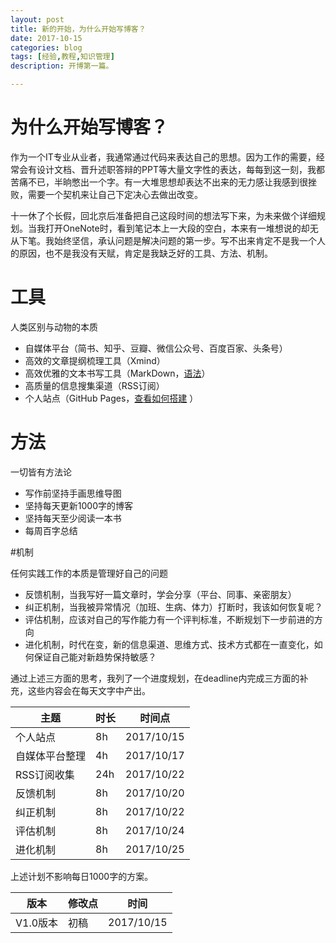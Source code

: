 ```yaml
---
layout: post
title: 新的开始，为什么开始写博客？
date: 2017-10-15
categories: blog
tags: [经验,教程,知识管理]
description: 开博第一篇。

---
```


# 为什么开始写博客？

作为一个IT专业从业者，我通常通过代码来表达自己的思想。因为工作的需要，经常会有设计文档、晋升述职答辩的PPT等大量文字性的表达，每每到这一刻，我都苦痛不已，半晌憋出一个字。有一大堆思想却表达不出来的无力感让我感到很挫败，需要一个契机来让自己下定决心去做出改变。

十一休了个长假，回北京后准备把自己这段时间的想法写下来，为未来做个详细规划。当我打开OneNote时，看到笔记本上一大段的空白，本来有一堆想说的却无从下笔。我始终坚信，承认问题是解决问题的第一步。写不出来肯定不是我一个人的原因，也不是我没有天赋，肯定是我缺乏好的工具、方法、机制。

# 工具

人类区别与动物的本质
- 自媒体平台（简书、知乎、豆瓣、微信公众号、百度百家、头条号）
- 高效的文章提纲梳理工具（Xmind）
- 高效优雅的文本书写工具（MarkDown，[语法](http://www.appinn.com/markdown/)）
- 高质量的信息搜集渠道（RSS订阅）
- 个人站点（GitHub Pages，[查看如何搭建](http://www.jianshu.com/u/b7302187dd47) ）

# 方法

一切皆有方法论
- 写作前坚持手画思维导图
- 坚持每天更新1000字的博客
- 坚持每天至少阅读一本书
- 每周百字总结

#机制

任何实践工作的本质是管理好自己的问题
- 反馈机制，当我写好一篇文章时，学会分享（平台、同事、亲密朋友）
- 纠正机制，当我被异常情况（加班、生病、体力）打断时，我该如何恢复呢？
- 评估机制，应该对自己的写作能力有一个评判标准，不断规划下一步前进的方向
- 进化机制，时代在变，新的信息渠道、思维方式、技术方式都在一直变化，如何保证自己能对新趋势保持敏感？

通过上述三方面的思考，我列了一个进度规划，在deadline内完成三方面的补充，这些内容会在每天文字中产出。

主题 |时长|  时间点|
----|------|----
个人站点| 8h  | 2017/10/15
自媒体平台整理 |  4h | 2017/10/17 
RSS订阅收集 | 24h  | 2017/10/22
 反馈机制|8h|2017/10/20
纠正机制|8h|2017/10/22
评估机制|8h|2017/10/24
进化机制|8h|2017/10/25

上述计划不影响每日1000字的方案。


版本 |修改点|  时间|
----|------|----
V1.0版本|初稿|2017/10/15
